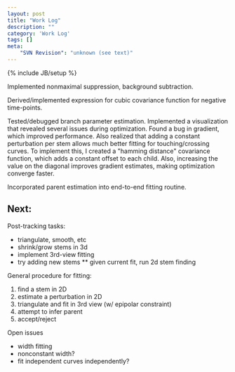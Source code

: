 ```yaml
---
layout: post
title: "Work Log"
description: ""
category: 'Work Log'
tags: []
meta: 
    "SVN Revision": "unknown (see text)"
---
```

{% include JB/setup %}

Implemented nonmaximal suppression, background subtraction.

Derived/implemented expression for cubic covariance function for negative time-points.

Tested/debugged branch parameter estimation.  Implemented a visualization that revealed several issues during optimization.  Found a bug in gradient, which improved performance.  Also realized that adding a constant perturbation per stem allows much better fitting for touching/crossing curves.  To implement this, I created a "hamming distance" covariance function, which adds a constant offset to each child.    Also, increasing the value on the diagonal improves gradient estimates, making optimization converge faster.

Incorporated parent estimation into end-to-end fitting routine.


Next:
--------
Post-tracking tasks:
  
* triangulate, smooth, etc
* shrink/grow stems in 3d
* implement 3rd-view fitting
* try adding new stems
** given current fit, run 2d stem finding

General procedure for fitting:

1. find a stem in 2D
2. estimate a perturbation in 2D  
3. triangulate and fit in 3rd view (w/ epipolar constraint)
4. attempt to infer parent
5. accept/reject


Open issues

* width fitting
* nonconstant width?
* fit independent curves independently?
